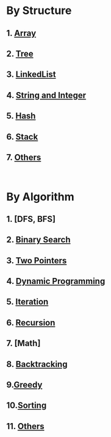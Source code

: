 # By Structure

## 1. [Array](https://github.com/yuxuanm/Leetcode-Java/tree/master/Leetcode/src/array)
## 2. [Tree](https://github.com/yuxuanm/Leetcode-Java/tree/master/Leetcode/src/tree)
## 3. [LinkedList](https://github.com/yuxuanm/Leetcode-Java/tree/master/Leetcode/src/linkedlist)
## 4. [String and Integer](https://github.com/yuxuanm/Leetcode-Java/tree/master/Leetcode/src/stringandinteger)
## 5. [Hash]()
## 6. [Stack](https://github.com/yuxuanm/Leetcode-Java/tree/master/Leetcode/src/stack)
## 7. [Others](https://github.com/yuxuanm/Leetcode-Java/tree/master/Leetcode/src/others)

&emsp;
&emsp;
# By Algorithm
## 1. [DFS, BFS]
## 2. [Binary Search](https://github.com/yuxuanm/Leetcode-Java/tree/master/Algorithms/binary%20search)
## 3. [Two Pointers](https://github.com/yuxuanm/Leetcode-Java/blob/master/Algorithms/two%20pointers/README.md)
## 4. [Dynamic Programming](https://github.com/yuxuanm/Leetcode-Java/tree/master/Algorithms/dynamic%20programming)
## 5. [Iteration](https://github.com/yuxuanm/Leetcode-Java/tree/master/Algorithms/iteration)
## 6. [Recursion](https://github.com/yuxuanm/Leetcode-Java/tree/master/Algorithms/recursion)
## 7. [Math]
## 8. [Backtracking](https://github.com/yuxuanm/Leetcode-Java/tree/master/Algorithms/backtracking)
## 9.[Greedy](https://github.com/yuxuanm/Leetcode-Java/tree/master/Algorithms/greedy)
## 10.[Sorting](https://github.com/yuxuanm/Leetcode-Java/tree/master/Leetcode/src/sorting)
## 11. [Others](https://github.com/yuxuanm/Leetcode-Java/tree/master/Algorithms/others)
